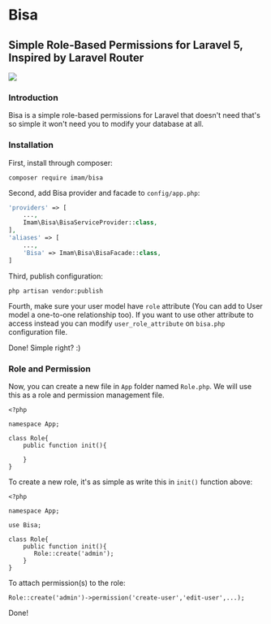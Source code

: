 # Bisa
## Simple Role-Based Permissions for Laravel 5, Inspired by Laravel Router

<img src="https://travis-ci.org/imam/bisa.svg?branch=master">

### Introduction
Bisa is a simple role-based permissions for Laravel that doesn't need 
that's so simple it won't need you to modify your database at all.

### Installation

First, install through composer:

```
composer require imam/bisa
```

Second, add Bisa provider and facade to `config/app.php`:
```php
'providers' => [
    ...,
    Imam\Bisa\BisaServiceProvider::class,
],
'aliases' => [
    ...,
    'Bisa' => Imam\Bisa\BisaFacade::class,
]
```

Third, publish configuration:
```
php artisan vendor:publish
```

Fourth, make sure your user model have `role` attribute (You can add to User
model a one-to-one relationship too). If you want to use other attribute to
access instead you can modify `user_role_attribute` on `bisa.php` 
configuration file.

Done! Simple right? :)

### Role and Permission
Now, you can create a new file in `App` folder named `Role.php`. We will use
this as a role and permission management file.

```
<?php

namespace App;

class Role{
    public function init(){
        
    }
}
```

To create a new role, it's as simple as write this in `init()` function above:
```
<?php

namespace App;

use Bisa;

class Role{
    public function init(){
       Role::create('admin');
    }
}
```

To attach permission(s) to the role:
```
Role::create('admin')->permission('create-user','edit-user',...);
```

Done! 
